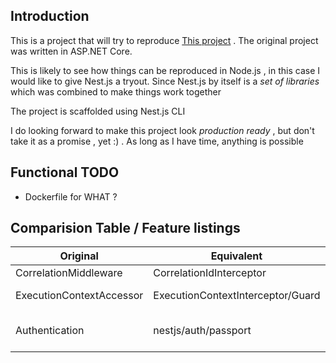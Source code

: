 ## Introduction

This is a project that will try to reproduce [This project](https://github.com/kgrzybek/modular-monolith-with-ddd) . The original project was written in ASP.NET Core.

This is likely to see how things can be reproduced in Node.js , in this case I would like to give Nest.js a tryout. Since Nest.js by itself is a *set of libraries* which was combined to make things work together

The project is scaffolded using Nest.js CLI

I do looking forward to make this project look *production ready* , but don't take it as a promise , yet :) . As long as I have time, anything is possible

## Functional TODO

- Dockerfile for WHAT ?


## Comparision Table / Feature listings


| Original | Equivalent | Status | Reference |
| ------------ | ------------- | ------------ | ------------- |
| CorrelationMiddleware | CorrelationIdInterceptor|WIP|Global Interceptor|
| ExecutionContextAccessor | ExecutionContextInterceptor/Guard | NOT DONE| Global interceptor |
| Authentication | nestjs/auth/passport | WIP | https://dev.to/alesanchez/building-authentication-for-microservices-using-nestjs-1fne


